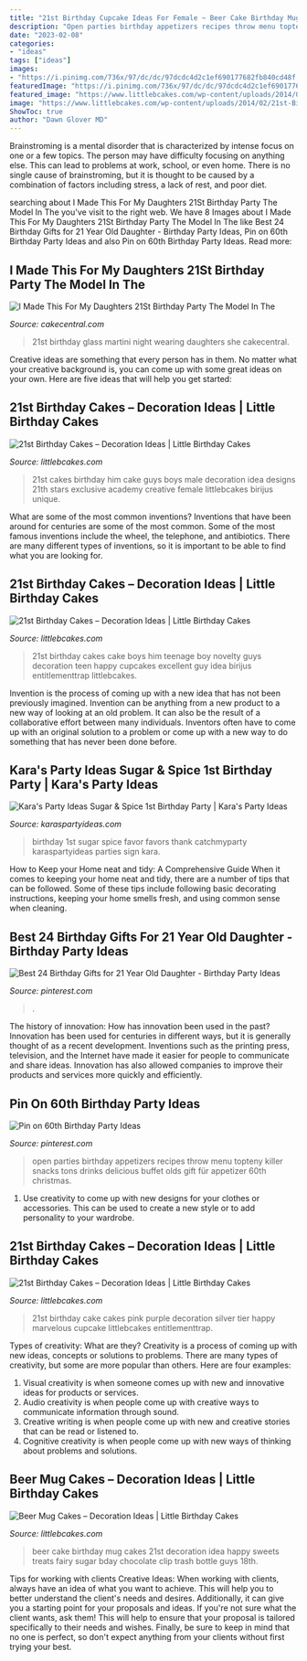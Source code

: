 ```yaml
---
title: "21st Birthday Cupcake Ideas For Female ~ Beer Cake Birthday Mug Cakes 21st Decoration Idea Happy Sweets Treats Fairy Sugar Bday Chocolate Clip Trash Bottle Guys 18th"
description: "Open parties birthday appetizers recipes throw menu topteny killer snacks tons drinks delicious buffet olds gift für appetizer 60th christmas"
date: "2023-02-08"
categories:
- "ideas"
tags: ["ideas"]
images:
- "https://i.pinimg.com/736x/97/dc/dc/97dcdc4d2c1ef690177682fb840cd48f.jpg"
featuredImage: "https://i.pinimg.com/736x/97/dc/dc/97dcdc4d2c1ef690177682fb840cd48f.jpg"
featured_image: "https://www.littlebcakes.com/wp-content/uploads/2014/02/21st-Birthday-Cake-768x1024.jpg"
image: "https://www.littlebcakes.com/wp-content/uploads/2014/02/21st-Birthday-Cakes-768x1024.jpg"
ShowToc: true
author: "Dawn Glover MD"
---
```



Brainstroming is a mental disorder that is characterized by intense focus on one or a few topics. The person may have difficulty focusing on anything else. This can lead to problems at work, school, or even home. There is no single cause of brainstroming, but it is thought to be caused by a combination of factors including stress, a lack of rest, and poor diet.

	

		
searching about I Made This For My Daughters 21St Birthday Party The Model In The you've visit to the right web. We have 8 Images about I Made This For My Daughters 21St Birthday Party The Model In The like Best 24 Birthday Gifts for 21 Year Old Daughter - Birthday Party Ideas, Pin on 60th Birthday Party Ideas and also Pin on 60th Birthday Party Ideas. Read more:
		
    
## I Made This For My Daughters 21St Birthday Party The Model In The

<img loading=lazy src="http://cdn001.cakecentral.com/gallery/2015/03/900_926786nMkD_i-made-this-for-my-daughters-21st-birthday-party-the-model-in-the-martini-glass-is-wearing-what-she-was-wearing-on-the-night.jpg" onerror="this.onerror=null;this.src='https://tse3.mm.bing.net/th?id=OIP.FoZwKXERGiUz67fC62V10wHaLH&amp;pid=15.1';" alt="I Made This For My Daughters 21St Birthday Party The Model In The">

_Source: cakecentral.com_

>21st birthday glass martini night wearing daughters she cakecentral. 

	

Creative ideas are something that every person has in them. No matter what your creative background is, you can come up with some great ideas on your own. Here are five ideas that will help you get started: 

    
## 21st Birthday Cakes – Decoration Ideas | Little Birthday Cakes

<img loading=lazy src="https://www.littlebcakes.com/wp-content/uploads/2014/02/21st-Birthday-Cakes-Ideas.jpg" onerror="this.onerror=null;this.src='https://tse3.mm.bing.net/th?id=OIP.BbFnVRgMcvOqnF1ufGsxXgHaFj&amp;pid=15.1';" alt="21st Birthday Cakes – Decoration Ideas | Little Birthday Cakes">

_Source: littlebcakes.com_

>21st cakes birthday him cake guys boys male decoration idea designs 21th stars exclusive academy creative female littlebcakes birijus unique. 

	

What are some of the most common inventions?
Inventions that have been around for centuries are some of the most common. Some of the most famous inventions include the wheel, the telephone, and antibiotics. There are many different types of inventions, so it is important to be able to find what you are looking for.

    
## 21st Birthday Cakes – Decoration Ideas | Little Birthday Cakes

<img loading=lazy src="https://www.littlebcakes.com/wp-content/uploads/2014/02/21st-Birthday-Cake-768x1024.jpg" onerror="this.onerror=null;this.src='https://tse2.mm.bing.net/th?id=OIP.dDSNhLNVPcQaiIWfbp_0LwHaJ4&amp;pid=15.1';" alt="21st Birthday Cakes – Decoration Ideas | Little Birthday Cakes">

_Source: littlebcakes.com_

>21st birthday cakes cake boys him teenage boy novelty guys decoration teen happy cupcakes excellent guy idea birijus entitlementtrap littlebcakes. 

	

Invention is the process of coming up with a new idea that has not been previously imagined. Invention can be anything from a new product to a new way of looking at an old problem. It can also be the result of a collaborative effort between many individuals. Inventors often have to come up with an original solution to a problem or come up with a new way to do something that has never been done before.

    
## Kara&#039;s Party Ideas Sugar &amp; Spice 1st Birthday Party | Kara&#039;s Party Ideas

<img loading=lazy src="http://karaspartyideas.com/wp-content/uploads/2016/06/Sugar-Spice-1st-Birthday-Party-via-Karas-Party-Ideas-KarasPartyIdeas.com4_.jpeg" onerror="this.onerror=null;this.src='https://tse3.mm.bing.net/th?id=OIP.VsdR9oKnmUuhfYLItg0n_AHaLI&amp;pid=15.1';" alt="Kara&#039;s Party Ideas Sugar &amp; Spice 1st Birthday Party | Kara&#039;s Party Ideas">

_Source: karaspartyideas.com_

>birthday 1st sugar spice favor favors thank catchmyparty karaspartyideas parties sign kara. 

	

How to Keep your Home neat and tidy: A Comprehensive Guide
When it comes to keeping your home neat and tidy, there are a number of tips that can be followed. Some of these tips include following basic decorating instructions, keeping your home smells fresh, and using common sense when cleaning.

    
## Best 24 Birthday Gifts For 21 Year Old Daughter - Birthday Party Ideas

<img loading=lazy src="https://i.pinimg.com/736x/c8/c7/8e/c8c78e2c2c3f5317b5e383ed028bea67.jpg" onerror="this.onerror=null;this.src='https://tse1.mm.bing.net/th?id=OIP.tRXocOE2eRosE3v03IbxRwHaJ6&amp;pid=15.1';" alt="Best 24 Birthday Gifts for 21 Year Old Daughter - Birthday Party Ideas">

_Source: pinterest.com_

>. 

	

The history of innovation: How has innovation been used in the past?
Innovation has been used for centuries in different ways, but it is generally thought of as a recent development. Inventions such as the printing press, television, and the Internet have made it easier for people to communicate and share ideas. Innovation has also allowed companies to improve their products and services more quickly and efficiently.

    
## Pin On 60th Birthday Party Ideas

<img loading=lazy src="https://i.pinimg.com/736x/97/dc/dc/97dcdc4d2c1ef690177682fb840cd48f.jpg" onerror="this.onerror=null;this.src='https://tse2.mm.bing.net/th?id=OIP.9LkXFJDo72JzRh-EEUJM3QHaJ3&amp;pid=15.1';" alt="Pin on 60th Birthday Party Ideas">

_Source: pinterest.com_

>open parties birthday appetizers recipes throw menu topteny killer snacks tons drinks delicious buffet olds gift für appetizer 60th christmas. 

	

1. Use creativity to come up with new designs for your clothes or accessories. This can be used to create a new style or to add personality to your wardrobe.

    
## 21st Birthday Cakes – Decoration Ideas | Little Birthday Cakes

<img loading=lazy src="https://www.littlebcakes.com/wp-content/uploads/2014/02/21st-Birthday-Cakes-768x1024.jpg" onerror="this.onerror=null;this.src='https://tse3.mm.bing.net/th?id=OIP.0Ni_fV5ODQW1SkUfWGEISwHaJ4&amp;pid=15.1';" alt="21st Birthday Cakes – Decoration Ideas | Little Birthday Cakes">

_Source: littlebcakes.com_

>21st birthday cake cakes pink purple decoration silver tier happy marvelous cupcake littlebcakes entitlementtrap. 

	

Types of creativity: What are they?
Creativity is a process of coming up with new ideas, concepts or solutions to problems. There are many types of creativity, but some are more popular than others. Here are four examples: 
1. Visual creativity is when someone comes up with new and innovative ideas for products or services.
2. Audio creativity is when people come up with creative ways to communicate information through sound.
3. Creative writing is when people come up with new and creative stories that can be read or listened to.
4. Cognitive creativity is when people come up with new ways of thinking about problems and solutions.

    
## Beer Mug Cakes – Decoration Ideas | Little Birthday Cakes

<img loading=lazy src="http://www.littlebcakes.com/wp-content/uploads/2014/02/Beer-Mug-Birthday-Cakes-687x1024.jpg" onerror="this.onerror=null;this.src='https://tse4.mm.bing.net/th?id=OIP.SpGaYCsMYoZiNX6SD6GsnwHaLC&amp;pid=15.1';" alt="Beer Mug Cakes – Decoration Ideas | Little Birthday Cakes">

_Source: littlebcakes.com_

>beer cake birthday mug cakes 21st decoration idea happy sweets treats fairy sugar bday chocolate clip trash bottle guys 18th. 

	

Tips for working with clients
Creative Ideas: When working with clients, always have an idea of what you want to achieve. This will help you to better understand the client's needs and desires. Additionally, it can give you a starting point for your proposals and ideas. If you're not sure what the client wants, ask them! This will help to ensure that your proposal is tailored specifically to their needs and wishes. Finally, be sure to keep in mind that no one is perfect, so don't expect anything from your clients without first trying your best.

